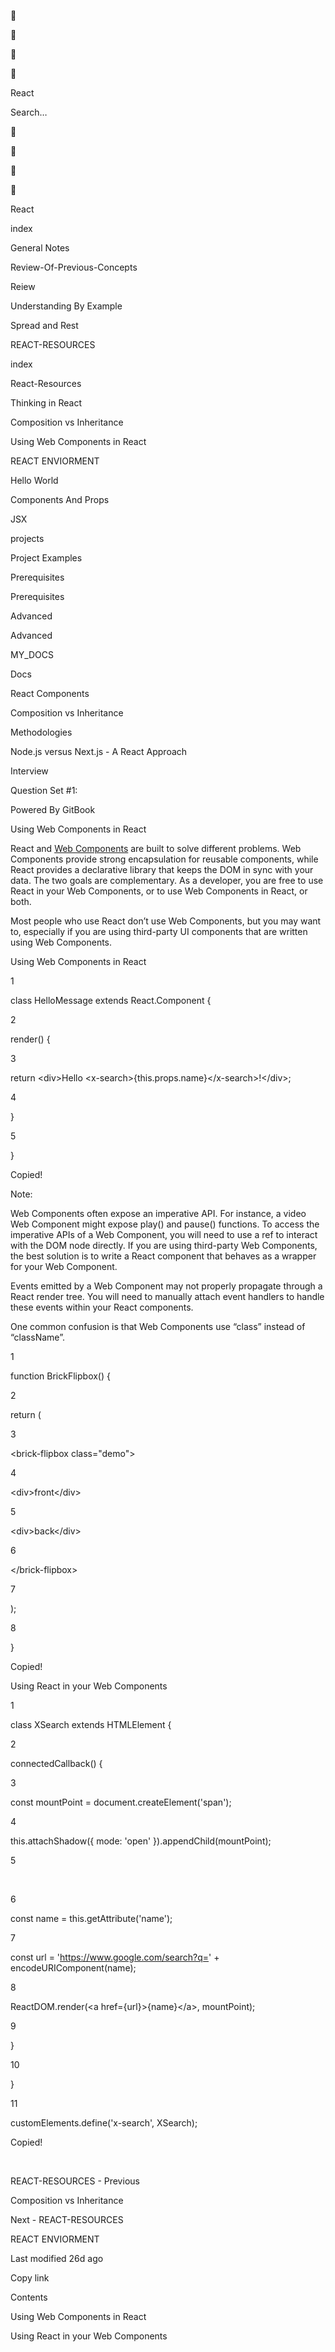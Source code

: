 <a href="../index.html" class="css-4rbku5 css-1dbjc4n r-1awozwy r-1loqt21 r-18u37iz r-1otgn73 r-1i6wzkk r-lrvibr"></a>

<span class="emj-objects _1f4cc" role="img" title="pushpin" aria-label="pushpin" style="transform:translate(-50%, -50%) scale(1.25)">📌</span>

<span class="emj-objects _1f4cc" role="img" title="pushpin" aria-label="pushpin" style="transform:translate(-50%, -50%) scale(0.44)">📌</span>

<span class="emj-objects _1f4cc" role="img" title="pushpin" aria-label="pushpin" style="transform:translate(-50%, -50%) scale(0.75)">📌</span>

<span class="emj-objects _1f4cc" role="img" title="pushpin" aria-label="pushpin" style="transform:translate(-50%, -50%) scale(0.26)">📌</span>

<span class="css-901oao css-16my406 css-vcwn7f" aria-label="React" data-rnw-int-class="243__257-3004_">React</span>

Search…

<a href="../index.html" class="css-4rbku5 css-1dbjc4n r-1awozwy r-1loqt21 r-18u37iz r-1otgn73 r-1i6wzkk r-lrvibr"></a>

<span class="emj-objects _1f4cc" role="img" title="pushpin" aria-label="pushpin" style="transform:translate(-50%, -50%) scale(1.25)">📌</span>

<span class="emj-objects _1f4cc" role="img" title="pushpin" aria-label="pushpin" style="transform:translate(-50%, -50%) scale(0.44)">📌</span>

<span class="emj-objects _1f4cc" role="img" title="pushpin" aria-label="pushpin" style="transform:translate(-50%, -50%) scale(0.75)">📌</span>

<span class="emj-objects _1f4cc" role="img" title="pushpin" aria-label="pushpin" style="transform:translate(-50%, -50%) scale(0.26)">📌</span>

<span class="css-901oao css-16my406 css-vcwn7f" aria-label="React" data-rnw-int-class="243__257-3004_">React</span>

<a href="../index.html" class="css-4rbku5 css-1dbjc4n r-1awozwy r-42olwf r-rs99b7 r-1loqt21 r-18u37iz r-15ysp7h r-ymttw5 r-1otgn73 r-1i6wzkk r-lrvibr"></a>

index

<a href="../general-notes.html" class="css-4rbku5 css-1dbjc4n r-1awozwy r-42olwf r-rs99b7 r-1loqt21 r-18u37iz r-15ysp7h r-ymttw5 r-1otgn73 r-1i6wzkk r-lrvibr"></a>

General Notes

<a href="../review-of-previous-concepts.html" class="css-4rbku5 css-1dbjc4n r-1awozwy r-42olwf r-rs99b7 r-1loqt21 r-18u37iz r-15ysp7h r-ymttw5 r-1otgn73 r-1i6wzkk r-lrvibr"></a>

Review-Of-Previous-Concepts

<a href="../reiew.html" class="css-4rbku5 css-1dbjc4n r-1awozwy r-42olwf r-rs99b7 r-1loqt21 r-18u37iz r-15ysp7h r-ymttw5 r-1otgn73 r-1i6wzkk r-lrvibr"></a>

Reiew

<a href="../understanding-by-example.html" class="css-4rbku5 css-1dbjc4n r-1awozwy r-42olwf r-rs99b7 r-1loqt21 r-18u37iz r-15ysp7h r-ymttw5 r-1otgn73 r-1i6wzkk r-lrvibr"></a>

Understanding By Example

<a href="../spread-and-rest.html" class="css-4rbku5 css-1dbjc4n r-1awozwy r-42olwf r-rs99b7 r-1loqt21 r-18u37iz r-15ysp7h r-ymttw5 r-1otgn73 r-1i6wzkk r-lrvibr"></a>

Spread and Rest

REACT-RESOURCES

<a href="appendix.html" class="css-4rbku5 css-1dbjc4n r-1awozwy r-42olwf r-rs99b7 r-1loqt21 r-18u37iz r-15ysp7h r-ymttw5 r-1otgn73 r-1i6wzkk r-lrvibr"></a>

index

<a href="react-resources.html" class="css-4rbku5 css-1dbjc4n r-1awozwy r-42olwf r-rs99b7 r-1loqt21 r-18u37iz r-15ysp7h r-ymttw5 r-1otgn73 r-1i6wzkk r-lrvibr"></a>

React-Resources

<a href="untitled-1.html" class="css-4rbku5 css-1dbjc4n r-1awozwy r-42olwf r-rs99b7 r-1loqt21 r-18u37iz r-15ysp7h r-ymttw5 r-1otgn73 r-1i6wzkk r-lrvibr"></a>

Thinking in React

<a href="composition-vs-inheritance.html" class="css-4rbku5 css-1dbjc4n r-1awozwy r-42olwf r-rs99b7 r-1loqt21 r-18u37iz r-15ysp7h r-ymttw5 r-1otgn73 r-1i6wzkk r-lrvibr"></a>

Composition vs Inheritance

<a href="using-web-components-in-react.html" class="css-4rbku5 css-1dbjc4n r-1awozwy r-14lw9ot r-156hn8l r-rs99b7 r-1loqt21 r-18u37iz r-15ysp7h r-ymttw5 r-1otgn73 r-1i6wzkk r-lrvibr"></a>

Using Web Components in React

<a href="react-enviorment.html" class="css-4rbku5 css-1dbjc4n r-1awozwy r-42olwf r-rs99b7 r-1loqt21 r-18u37iz r-15ysp7h r-ymttw5 r-1otgn73 r-1i6wzkk r-lrvibr"></a>

REACT ENVIORMENT

<a href="hello-world.html" class="css-4rbku5 css-1dbjc4n r-1awozwy r-42olwf r-rs99b7 r-1loqt21 r-18u37iz r-15ysp7h r-ymttw5 r-1otgn73 r-1i6wzkk r-lrvibr"></a>

Hello World

<a href="components-and-props.html" class="css-4rbku5 css-1dbjc4n r-1awozwy r-42olwf r-rs99b7 r-1loqt21 r-18u37iz r-15ysp7h r-ymttw5 r-1otgn73 r-1i6wzkk r-lrvibr"></a>

Components And Props

<a href="jsx.html" class="css-4rbku5 css-1dbjc4n r-1awozwy r-42olwf r-rs99b7 r-1loqt21 r-18u37iz r-15ysp7h r-ymttw5 r-1otgn73 r-1i6wzkk r-lrvibr"></a>

JSX

projects

<a href="../projects/project-examples.html" class="css-4rbku5 css-1dbjc4n r-1awozwy r-42olwf r-rs99b7 r-1loqt21 r-18u37iz r-15ysp7h r-ymttw5 r-1otgn73 r-1i6wzkk r-lrvibr"></a>

Project Examples

Prerequisites

<a href="../prerequisites/prerequisites.html" class="css-4rbku5 css-1dbjc4n r-1awozwy r-42olwf r-rs99b7 r-1loqt21 r-18u37iz r-15ysp7h r-ymttw5 r-1otgn73 r-1i6wzkk r-lrvibr"></a>

Prerequisites

Advanced

<a href="../advanced/advanced.html" class="css-4rbku5 css-1dbjc4n r-1awozwy r-42olwf r-rs99b7 r-1loqt21 r-18u37iz r-15ysp7h r-ymttw5 r-1otgn73 r-1i6wzkk r-lrvibr"></a>

Advanced

MY_DOCS

<a href="../my_docs/docs.html" class="css-4rbku5 css-1dbjc4n r-1awozwy r-42olwf r-rs99b7 r-1loqt21 r-18u37iz r-15ysp7h r-ymttw5 r-1otgn73 r-1i6wzkk r-lrvibr"></a>

Docs

<a href="../my_docs/react-components.html" class="css-4rbku5 css-1dbjc4n r-1awozwy r-42olwf r-rs99b7 r-1loqt21 r-18u37iz r-15ysp7h r-ymttw5 r-1otgn73 r-1i6wzkk r-lrvibr"></a>

React Components

<a href="../my_docs/composition-vs-inheritance.html" class="css-4rbku5 css-1dbjc4n r-1awozwy r-42olwf r-rs99b7 r-1loqt21 r-18u37iz r-15ysp7h r-ymttw5 r-1otgn73 r-1i6wzkk r-lrvibr"></a>

Composition vs Inheritance

Methodologies

<a href="../methodologies/node.js-versus-next.js-a-react-approach.html" class="css-4rbku5 css-1dbjc4n r-1awozwy r-42olwf r-rs99b7 r-1loqt21 r-18u37iz r-15ysp7h r-ymttw5 r-1otgn73 r-1i6wzkk r-lrvibr"></a>

Node.js versus Next.js - A React Approach

Interview

<a href="../interview/question-set-1.html" class="css-4rbku5 css-1dbjc4n r-1awozwy r-42olwf r-rs99b7 r-1loqt21 r-18u37iz r-15ysp7h r-ymttw5 r-1otgn73 r-1i6wzkk r-lrvibr"></a>

Question Set \#1:

Powered By <span class="css-901oao css-16my406 r-b88u0q">GitBook</span>

Using Web Components in React

<span data-key="fd1a978b7a474aecbf890aa504639424"><span data-offset-key="fd1a978b7a474aecbf890aa504639424:0">React and </span></span><a href="https://developer.mozilla.org/en-US/docs/Web/Web_Components" class="css-4rbku5 css-1dbjc4n r-1loqt21 r-1471scf r-1otgn73 r-1i6wzkk r-lrvibr"><span class="css-901oao css-16my406" data-rnw-int-class="257-3004_259-3005-237__"><span data-key="b9d29f674fd94db7b037aafa09d8b4b2"><span data-offset-key="b9d29f674fd94db7b037aafa09d8b4b2:0">Web Components</span></span></span></a><span data-key="90c05e07eb5d4776a12b2c78e36b4b9b"><span data-offset-key="90c05e07eb5d4776a12b2c78e36b4b9b:0"> are built to solve different problems. Web Components provide strong encapsulation for reusable components, while React provides a declarative library that keeps the DOM in sync with your data. The two goals are complementary. As a developer, you are free to use React in your Web Components, or to use Web Components in React, or both.</span></span>

<span data-key="6357a3db726a483884d8ad39be9db872"><span data-offset-key="6357a3db726a483884d8ad39be9db872:0">Most people who use React don’t use Web Components, but you may want to, especially if you are using third-party UI components that are written using Web Components.</span></span>

<span data-key="146ddaaff32e4180a311f420abf96778"><span data-offset-key="146ddaaff32e4180a311f420abf96778:0">Using Web Components in React</span></span>

1

<span data-key="d50b0b2392944a5599713e27a3b0bd87"><span data-offset-key="d50b0b2392944a5599713e27a3b0bd87:0">class HelloMessage extends React.Component {</span></span>

2

<span data-key="626d7efe38a14b55a08c568911ae5445"><span data-offset-key="626d7efe38a14b55a08c568911ae5445:0"> render() {</span></span>

3

<span data-key="8a0bbe25b784497da5fbe69b071f0ab5"><span data-offset-key="8a0bbe25b784497da5fbe69b071f0ab5:0"> return &lt;div&gt;Hello &lt;x-search&gt;{this.props.name}&lt;/x-search&gt;!&lt;/div&gt;;</span></span>

4

<span data-key="6b487dcac1cd4c2584f4e50f0f247039"><span data-offset-key="6b487dcac1cd4c2584f4e50f0f247039:0"> }</span></span>

5

<span data-key="e6633fdf978a4839aa666b0dcf8de34b"><span data-offset-key="e6633fdf978a4839aa666b0dcf8de34b:0">}</span></span>

Copied!

<span data-key="e60a0149f89b4672858d071f359e0632"><span data-offset-key="e60a0149f89b4672858d071f359e0632:0">Note:</span></span>

<span data-key="ee323cf3ca9d4ad39180d24f4a512394"><span data-offset-key="ee323cf3ca9d4ad39180d24f4a512394:0">Web Components often expose an imperative API. For instance, a </span><span data-offset-key="ee323cf3ca9d4ad39180d24f4a512394:1"><span class="css-901oao css-16my406 r-1vckr1u r-z2wwpe r-uibjmv r-m2pi6t r-1hvjb8t">video</span></span><span data-offset-key="ee323cf3ca9d4ad39180d24f4a512394:2"> Web Component might expose </span><span data-offset-key="ee323cf3ca9d4ad39180d24f4a512394:3"><span class="css-901oao css-16my406 r-1vckr1u r-z2wwpe r-uibjmv r-m2pi6t r-1hvjb8t">play()</span></span><span data-offset-key="ee323cf3ca9d4ad39180d24f4a512394:4"> and </span><span data-offset-key="ee323cf3ca9d4ad39180d24f4a512394:5"><span class="css-901oao css-16my406 r-1vckr1u r-z2wwpe r-uibjmv r-m2pi6t r-1hvjb8t">pause()</span></span><span data-offset-key="ee323cf3ca9d4ad39180d24f4a512394:6"> functions. To access the imperative APIs of a Web Component, you will need to use a ref to interact with the DOM node directly. If you are using third-party Web Components, the best solution is to write a React component that behaves as a wrapper for your Web Component.</span></span>

<span data-key="a20fd591e03745da9b3efecfa7007954"><span data-offset-key="a20fd591e03745da9b3efecfa7007954:0">Events emitted by a Web Component may not properly propagate through a React render tree. You will need to manually attach event handlers to handle these events within your React components.</span></span>

<span data-key="2c04f15819bf4171bbe66c8fedf7eb08"><span data-offset-key="2c04f15819bf4171bbe66c8fedf7eb08:0">One common confusion is that Web Components use “class” instead of “className”.</span></span>

1

<span data-key="03da27ca40a74526aad0be13b70a2a5c"><span data-offset-key="03da27ca40a74526aad0be13b70a2a5c:0">function BrickFlipbox() {</span></span>

2

<span data-key="a0ef2e6953584deaac44afc4df864a0a"><span data-offset-key="a0ef2e6953584deaac44afc4df864a0a:0"> return (</span></span>

3

<span data-key="90c403a2eaaa415f9f0744974d4daf5f"><span data-offset-key="90c403a2eaaa415f9f0744974d4daf5f:0"> &lt;brick-flipbox class="demo"&gt;</span></span>

4

<span data-key="67d4ca2a6f0d493b86f7b0199e1c1686"><span data-offset-key="67d4ca2a6f0d493b86f7b0199e1c1686:0"> &lt;div&gt;front&lt;/div&gt;</span></span>

5

<span data-key="537b9adf4a844960983488ec0e2663ff"><span data-offset-key="537b9adf4a844960983488ec0e2663ff:0"> &lt;div&gt;back&lt;/div&gt;</span></span>

6

<span data-key="0421cb6697c342deb1466749bfe53347"><span data-offset-key="0421cb6697c342deb1466749bfe53347:0"> &lt;/brick-flipbox&gt;</span></span>

7

<span data-key="568800bb3edb4e5ba08c0c1017628600"><span data-offset-key="568800bb3edb4e5ba08c0c1017628600:0"> );</span></span>

8

<span data-key="130b9fef5cb64b45a69791b527a51068"><span data-offset-key="130b9fef5cb64b45a69791b527a51068:0">}</span></span>

Copied!

<span data-key="a53aa6e2a08e44a28a74aed5be4932dd"><span data-offset-key="a53aa6e2a08e44a28a74aed5be4932dd:0">Using React in your Web Components</span></span>

1

<span data-key="185b5524b9994a47a4d0c5a872288542"><span data-offset-key="185b5524b9994a47a4d0c5a872288542:0">class XSearch extends HTMLElement {</span></span>

2

<span data-key="96ad4f9de87c4ffda397a8443a313246"><span data-offset-key="96ad4f9de87c4ffda397a8443a313246:0"> connectedCallback() {</span></span>

3

<span data-key="647d1ee6aa5b41c4a8e2c3222f5d2387"><span data-offset-key="647d1ee6aa5b41c4a8e2c3222f5d2387:0"> const mountPoint = document.createElement('span');</span></span>

4

<span data-key="55a58ec10665477da71f1c4a1a186d11"><span data-offset-key="55a58ec10665477da71f1c4a1a186d11:0"> this.attachShadow({ mode: 'open' }).appendChild(mountPoint);</span></span>

5

<span data-key="750d150198b3471d966d87a5350d461c"><span data-offset-key="750d150198b3471d966d87a5350d461c:0"><span data-slate-zero-width="n">​</span></span></span>

6

<span data-key="d66ad11b1b9b488e990270c81e3c94b7"><span data-offset-key="d66ad11b1b9b488e990270c81e3c94b7:0"> const name = this.getAttribute('name');</span></span>

7

<span data-key="d3ad0a0fd99d42b2bf13dc8073ad6bd5"><span data-offset-key="d3ad0a0fd99d42b2bf13dc8073ad6bd5:0"> const url = 'https://www.google.com/search?q=' + encodeURIComponent(name);</span></span>

8

<span data-key="6f0df2a7f50b4438a3ce702e093a7d88"><span data-offset-key="6f0df2a7f50b4438a3ce702e093a7d88:0"> ReactDOM.render(&lt;a href={url}&gt;{name}&lt;/a&gt;, mountPoint);</span></span>

9

<span data-key="b4bc8d5a156e442cb00c354d5426cdae"><span data-offset-key="b4bc8d5a156e442cb00c354d5426cdae:0"> }</span></span>

10

<span data-key="ce4b08b839a14d43853dfaef61ec637b"><span data-offset-key="ce4b08b839a14d43853dfaef61ec637b:0">}</span></span>

11

<span data-key="76ea3880a179428db503124be4422bb2"><span data-offset-key="76ea3880a179428db503124be4422bb2:0">customElements.define('x-search', XSearch);</span></span>

Copied!

<span data-key="17caafede73a4d4d81fdc7fdb1794365"><span data-offset-key="17caafede73a4d4d81fdc7fdb1794365:0"><span data-slate-zero-width="n">​</span></span></span>

<a href="composition-vs-inheritance.html" class="css-4rbku5 css-1dbjc4n r-1awozwy r-14lw9ot r-190qawg r-z2wwpe r-rs99b7 r-4dj0k7 r-1loqt21 r-1quu1zo r-1ro0kt6 r-18u37iz r-16y2uox r-1wbh5a2 r-nsbfu8 r-1otgn73 r-1i6wzkk r-lrvibr"></a>

REACT-RESOURCES - Previous

Composition vs Inheritance

<a href="react-enviorment.html" class="css-4rbku5 css-1dbjc4n r-1awozwy r-14lw9ot r-190qawg r-z2wwpe r-rs99b7 r-4dj0k7 r-1loqt21 r-1quu1zo r-1ro0kt6 r-18u37iz r-16y2uox r-1wbh5a2 r-nsbfu8 r-1otgn73 r-1i6wzkk r-lrvibr"></a>

Next - REACT-RESOURCES

REACT ENVIORMENT

Last modified <span class="css-901oao css-16my406" aria-label="2021-09-15 20:27 UTC">26d ago</span>

Copy link

Contents

<a href="using-web-components-in-react.html#using-web-components-in-react" class="css-4rbku5 css-1dbjc4n r-855088 r-dwliz8 r-1loqt21 r-18u37iz r-lqms97 r-dnmrzs r-iphfwy r-1guathk r-1h8ys4a r-1otgn73 r-1i6wzkk r-lrvibr r-7xmw5f"></a>

Using Web Components in React

<a href="using-web-components-in-react.html#using-react-in-your-web-components" class="css-4rbku5 css-1dbjc4n r-855088 r-dwliz8 r-1loqt21 r-18u37iz r-lqms97 r-dnmrzs r-iphfwy r-1guathk r-1h8ys4a r-1otgn73 r-1i6wzkk r-lrvibr r-7xmw5f"></a>

Using React in your Web Components
